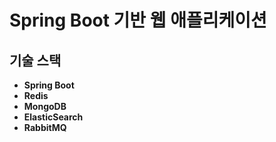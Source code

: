 # Spring Boot 기반 웹 애플리케이션

## 기술 스택

- **Spring Boot**
- **Redis**
- **MongoDB** 
- **ElasticSearch**
- **RabbitMQ**
